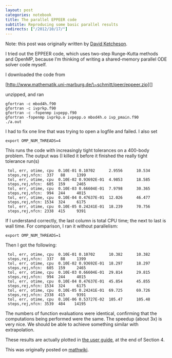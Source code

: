 ```yaml
---
layout: post
categories: notebook
title: The parallel EPPEER code
subtitle: Reproducing some basic parallel results
redirects: ["/2012/10/17/"]
---
```

Note: this post was originally written by [David Ketcheson](http://www.davidketcheson.info/2012/10/17/eppeer.html).

I tried out the EPPEER code, which uses two-step Runge-Kutta methods and
OpenMP, because I’m thinking of writing a shared-memory parallel ODE
solver code myself.

I downloaded the code from

[http://www.mathematik.uni-marburg.de/\~schmitt/peer/eppeer.zip][]

unzipped, and ran

    gfortran -c mbod4h.f90
    gfortran -c ivprkp.f90
    gfortran -c -fopenmp ivpepp.f90
    gfortran -fopenmp ivprkp.o ivpepp.o mbod4h.o ivp_pmain.f90
    ./a.out

I had to fix one line that was trying to open a logfile and failed. I
also set

    export OMP_NUM_THREADS=4

This runs the code with increasingly tight tolerances on a 400-body
problem. The output was (I killed it before it finished the really tight
tolerance run(s)

     tol, err, otime, cpu  0.10E-01 0.10702      2.9556      10.534    
     steps,rej,nfcn:  337   88     1399
     tol, err, otime, cpu  0.10E-02 0.93692E-01  4.9853      18.585    
     steps,rej,nfcn:  605  159     2465
     tol, err, otime, cpu  0.10E-03 0.66604E-01  7.9798      30.365    
     steps,rej,nfcn:  994  244     4015
     tol, err, otime, cpu  0.10E-04 0.47637E-01  12.026      46.477    
     steps,rej,nfcn: 1534  324     6175
     tol, err, otime, cpu  0.10E-05 0.24241E-01  18.239      70.756    
     steps,rej,nfcn: 2338  415     9391

If I understand correctly, the last column is total CPU time; the next
to last is wall time. For comparison, I ran it without parallelism:

    export OMP_NUM_THREADS=1

Then I got the following:

     tol, err, otime, cpu  0.10E-01 0.10702      10.382      10.382    
     steps,rej,nfcn:  337   88     1399
     tol, err, otime, cpu  0.10E-02 0.93692E-01  18.297      18.297    
     steps,rej,nfcn:  605  159     2465
     tol, err, otime, cpu  0.10E-03 0.66604E-01  29.814      29.815    
     steps,rej,nfcn:  994  244     4015
     tol, err, otime, cpu  0.10E-04 0.47637E-01  45.854      45.855    
     steps,rej,nfcn: 1534  324     6175
     tol, err, otime, cpu  0.10E-05 0.24241E-01  69.725      69.726    
     steps,rej,nfcn: 2338  415     9391
     tol, err, otime, cpu  0.10E-06 0.53727E-02  105.47      105.48    
     steps,rej,nfcn: 3539  484    14195

The numbers of function evaluations were identical, confirming that the
computations being performed were the same. The speedup (about 3x) is
very nice. We should be able to achieve something similar with
extrapolation.

These results are actually plotted in [the user guide][], at the end of
Section 4.

  [http://www.mathematik.uni-marburg.de/\~schmitt/peer/eppeer.zip]: http://www.mathematik.uni-marburg.de/~schmitt/peer/eppeer.zip
    "Go to wiki page"
  [the user guide]: http://www.mathematik.uni-marburg.de/~schmitt/peer/man_epp.pdf

This was originally posted on [mathwiki](https://mathwiki.kaust.edu.sa/david/eppeer).
